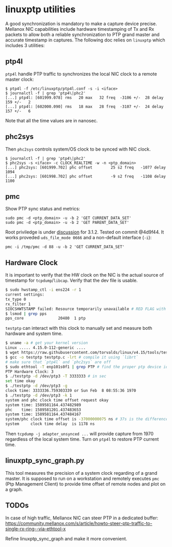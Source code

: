 # linuxptp utilities

A good synchronization is mandatory to make a capture device precise.
Mellanox NIC capabilities include hardware timestamping of Tx and Rx
packets to allow both a reliable synchronization to PTP grand master
and accurate timestamp in captures. The following doc relies on
`linuxptp` which includes 3 utilities:

## ptp4l

`ptp4l` handle PTP traffic to synchronizes the local NIC clock to a
remote master clock:

```
$ ptp4l -f /etc/linuxptp/ptp4l.conf -s -i <iface>
$ journalctl -f | grep 'ptp4\|phc2'
[...] ptp4l: [601999.078] rms   20 max   32 freq  -3106 +/-  28 delay   159 +/-   2
[...] ptp4l: [602000.090] rms   18 max   28 freq  -3107 +/-  24 delay   157 +/-   6
```

Note that all the time values are in nanosec.

## phc2sys

Then `phc2sys` controls system/OS clock to be synced with NIC clock.

```
$ journalctl -f | grep 'ptp4\|phc2'
$ phc2sys -s <iface> -c CLOCK_REALTIME -w -n <ptp_domain>
[...] phc2sys: [601999.702] phc offset        25 s2 freq   -1077 delay   1094
[...] phc2sys: [601998.702] phc offset        -9 s2 freq   -1108 delay   1100
```

## pmc

Show PTP sync status and metrics:

```
sudo pmc -d <ptp_domain> -u -b 2 'GET CURRENT_DATA_SET'
sudo pmc -d <ptp_domain> -u -b 2 'GET PARENT_DATA_SET'
```

Root priviledge is under [discussion](https://www.mail-archive.com/linuxptp-devel@lists.sourceforge.net/msg05540.html)
for 3.1.2. Tested on commit @4d9f44. It works proveded `uds_file_mode 0666`
and a non-default interface (`-i`):

```
pmc -i /tmp/pmc -d 88 -u -b 2 'GET CURRENT_DATA_SET'
```

## Hardware Clock

It is important to verify that the HW clock on the NIC is the actual
source of timestamp for `tcpdump`/`libcap`. Verify that the dev file is
usable.

```sh
$ sudo hwstamp_ctl -i ens224 -r 1
current settings:
tx_type 0
rx_filter 1
SIOCSHWTSTAMP failed: Resource temporarily unavailable # RED FLAG with a Intel in a VM !!!!!!!
$ lsmod | grep pps
pps_core               20480  1 ptp
```

`testptp` can interact with this clock to manually set and measure both hardware and system time.

```sh
$ uname -a # get your kernel version
Linux ..... 4.15.0-112-generic ....
$ wget https://raw.githubusercontent.com/torvalds/linux/v4.15/tools/testing/selftests/ptp/testptp.c # get ptp tester from kernel source
$ gcc -o testptp testptp.c -lrt # compile it using `librt`
# make sure that `ptp4l` and `phc2sys` are off
$ sudo ethtool -T enp101s0f1 | grep PTP # find the proper ptp device id
PTP Hardware Clock: 3
$ ./testptp -d /dev/ptp3 -T 3333333 # in sec
set time okay
$ ./testptp -d /dev/ptp3 -g
clock time: 3333336.759303339 or Sun Feb  8 08:55:36 1970
$ ./testptp -d /dev/ptp3 -k 1
system and phc clock time offset request okay
system time: 1589581164.437482989
phc    time: 1589581201.437483653
system time: 1589581164.437484167
system/phc clock time offset is -37000000075 ns # 37s is the difference between UTC and International Atomic Time (TAI)
system     clock time delay  is 1178 ns
```

Then `tcpdump -j adapter_unsynced ...` will provide capture from 1970
regardless of the local system time. Turn on `ptp4l` to restore PTP
current time.

## linuxptp_sync_graph.py

This tool measures the precision of a system clock regarding of a grand
master. It is supposed to run on a workstation and remotely executes
`pmc` (Ptp Management Client) to provide time offset of remote nodes and
plot on a graph.

## TODOs

In case of high traffic, Mellanox NIC can steer PTP in a dedicated
buffer: https://community.mellanox.com/s/article/howto-steer-ptp-traffic-to-single-rx-ring--via-ethtool-x

Refine linuxptp_sync_graph and make it more convenient.
